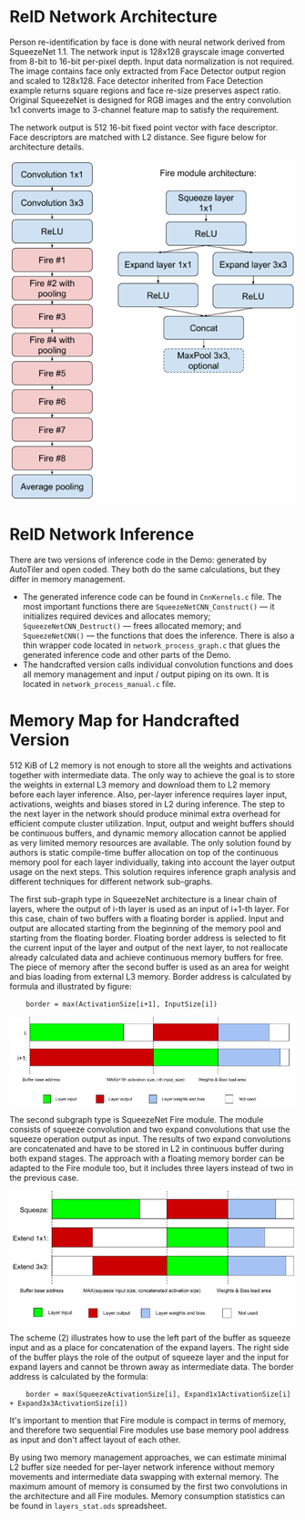 ReID Network Architecture
=========================

Person re-identification by face is done with neural network derived from SqueezeNet 1.1. The network input is 128x128 grayscale image converted from 8-bit to 16-bit per-pixel depth. Input data normalization is not required. The image contains face only extracted from Face Detector output region and scaled to 128x128. Face detector inherited from Face Detection example returns square regions and face re-size preserves aspect ratio. Original SqueezeNet is designed for RGB images and the entry convolution 1x1 converts image to 3-channel feature map to satisfy the requirement.

The network output is 512 16-bit fixed point vector with face descriptor. Face descriptors are matched with L2 distance. See figure below for architecture details.

![](images/network_architecture.png)

ReID Network Inference
======================

There are two versions of inference code in the Demo: generated by AutoTiler and open coded. They both do the same calculations, but they differ in memory management.
- The generated inference code can be found in `CnnKernels.c` file. The most important functions there are `SqueezeNetCNN_Construct()` — it initializes required devices and allocates memory; `SqueezeNetCNN_Destruct()` — frees allocated memory; and `SqueezeNetCNN()` — the functions that does the inference. There is also a thin wrapper code located in `network_process_graph.c` that glues the generated inference code and other parts of the Demo.
- The handcrafted version calls individual convolution functions and does all memory management and input / output piping on its own. It is located in `network_process_manual.c` file.

Memory Map for Handcrafted Version
==================================

512 KiB of L2 memory is not enough to store all the weights and activations together with intermediate data. The only way to achieve the goal is to store the weights in external L3 memory and download them to L2 memory before each layer inference. Also, per-layer inference requires layer input, activations, weights and biases stored in L2 during inference. The step to the next layer in the network should produce minimal extra overhead for efficient compute cluster utilization. Input, output and weight buffers should be continuous buffers, and dynamic memory allocation cannot be applied as very limited memory resources are available. The only solution found by authors is static compile-time buffer allocation on top of the continuous memory pool for each layer individually, taking into account the layer output usage on the next steps. This solution requires inference graph analysis and different techniques for different network sub-graphs.

The first sub-graph type in SqueezeNet architecture is a linear chain of layers, where the output of i-th layer is used as an input of i+1-th layer. For this case, chain of two buffers with a floating border is applied. Input and output are allocated starting from the beginning of the memory pool and starting from the floating border. Floating border address is selected to fit the current input of the layer and output of the next layer, to not reallocate already calculated data and achieve continuous memory buffers for free. The piece of memory after the second buffer is used as an area for weight and bias loading from external L3 memory. Border address is calculated by formula and illustrated by figure:

```
    border = max(ActivationSize[i+1], InputSize[i])
```

![](images/simple_convolutions_chain.png)

The second subgraph type is SqueezeNet Fire module. The module consists of squeeze convolution and two expand convolutions that use the squeeze operation output as input. The results of two expand convolutions are concatenated and have to be stored in L2 in continuous buffer during both expand stages. The approach with a floating memory border can be adapted to the Fire module too, but it includes three layers instead of two in the previous case.

![](images/fire_module_convolution_chain.png)

The scheme (2) illustrates how to use the left part of the buffer as squeeze input and as a place for concatenation of the expand layers. The right side of the buffer plays the role of the output of squeeze layer and the input for expand layers and cannot be thrown away as intermediate data. The border address is calculated by the formula:

```
    border = max(SqueezeActivationSize[i], Expand1x1ActivationSize[i] + Expand3x3ActivationSize[i])
```

It's important to mention that Fire module is compact in terms of memory, and therefore two sequential Fire modules use base memory pool address as input and don't affect layout of each other.

By using two memory management approaches, we can estimate minimal L2 buffer size needed for per-layer network inference without memory movements and intermediate data swapping with external memory. The maximum amount of memory is consumed by the first two convolutions in the architecture and all Fire modules. Memory consumption statistics can be found in `layers_stat.ods` spreadsheet.
